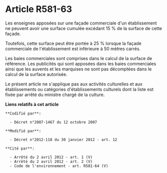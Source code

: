 # Article R581-63

Les enseignes apposées sur une façade commerciale d'un établissement ne peuvent avoir une surface cumulée excédant 15 % de la
surface de cette façade.

Toutefois, cette surface peut être portée à 25 % lorsque la façade commerciale de l'établissement est inférieure à 50 mètres
carrés.

Les baies commerciales sont comprises dans le calcul de la surface de référence. Les publicités qui sont apposées dans les
baies commerciales ainsi que les auvents et les marquises ne sont pas décomptées dans le calcul de la surface autorisée.

Le présent article ne s'applique pas aux activités culturelles et aux établissements ou catégories d'établissements culturels
dont la liste est fixée par arrêté du ministre chargé de la culture.

**Liens relatifs à cet article**

	**Codifié par**:

	  - Décret n°2007-1467 du 12 octobre 2007

	**Modifié par**:

	  - Décret n°2012-118 du 30 janvier 2012 - art. 12

	**Cité par**:

	  - Arrêté du 2 avril 2012 - art. 1 (V)
	  - Arrêté du 2 avril 2012 - art. 2 (V)
	  - Code de l'environnement - art. R581-64 (V)

